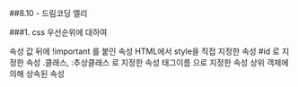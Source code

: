 ##8.10 - 드림코딩 엘리

###1. css 우선순위에 대하여

속성 값 뒤에 !important 를 붙인 속성
HTML에서 style을 직접 지정한 속성
#id 로 지정한 속성
.클래스, :추상클래스 로 지정한 속성
태그이름 으로 지정한 속성
상위 객체에 의해 상속된 속성
